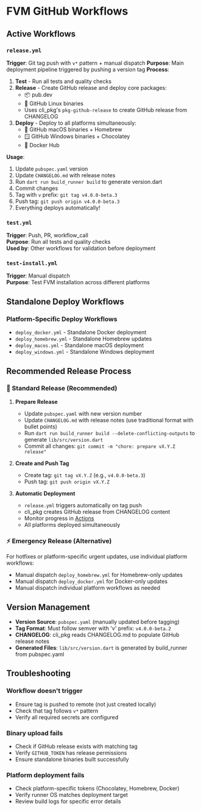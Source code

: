 # FVM GitHub Workflows

## Active Workflows

### `release.yml`
**Trigger**: Git tag push with `v*` pattern + manual dispatch
**Purpose**: Main deployment pipeline triggered by pushing a version tag
**Process**:
1. **Test** - Run all tests and quality checks
2. **Release** - Create GitHub release and deploy core packages:
   - 📦 pub.dev
   - 🐧 GitHub Linux binaries
   - Uses cli_pkg's `pkg-github-release` to create GitHub release from CHANGELOG
3. **Deploy** - Deploy to all platforms simultaneously:
   - 🍎 GitHub macOS binaries + Homebrew
   - 🪟 GitHub Windows binaries + Chocolatey
   - 🐳 Docker Hub

**Usage**:
1. Update `pubspec.yaml` version
2. Update `CHANGELOG.md` with release notes
3. Run `dart run build_runner build` to generate version.dart
4. Commit changes
5. Tag with `v` prefix: `git tag v4.0.0-beta.3`
6. Push tag: `git push origin v4.0.0-beta.3`
7. Everything deploys automatically!

### `test.yml`
**Trigger**: Push, PR, workflow_call  
**Purpose**: Run all tests and quality checks  
**Used by**: Other workflows for validation before deployment

### `test-install.yml` 
**Trigger**: Manual dispatch  
**Purpose**: Test FVM installation across different platforms

## Standalone Deploy Workflows

### Platform-Specific Deploy Workflows
- `deploy_docker.yml` - Standalone Docker deployment
- `deploy_homebrew.yml` - Standalone Homebrew updates  
- `deploy_macos.yml` - Standalone macOS deployment
- `deploy_windows.yml` - Standalone Windows deployment

## Recommended Release Process

### 🚀 Standard Release (Recommended)

1. **Prepare Release**
   - Update `pubspec.yaml` with new version number
   - Update `CHANGELOG.md` with release notes (use traditional format with bullet points)
   - Run `dart run build_runner build --delete-conflicting-outputs` to generate `lib/src/version.dart`
   - Commit all changes: `git commit -m "chore: prepare vX.Y.Z release"`

2. **Create and Push Tag**
   - Create tag: `git tag vX.Y.Z` (e.g., `v4.0.0-beta.3`)
   - Push tag: `git push origin vX.Y.Z`

3. **Automatic Deployment**
   - `release.yml` triggers automatically on tag push
   - cli_pkg creates GitHub release from CHANGELOG content
   - Monitor progress in [Actions](https://github.com/leoafarias/fvm/actions)
   - All platforms deployed simultaneously

### ⚡ Emergency Release (Alternative)

For hotfixes or platform-specific urgent updates, use individual platform workflows:

- Manual dispatch `deploy_homebrew.yml` for Homebrew-only updates
- Manual dispatch `deploy_docker.yml` for Docker-only updates
- Manual dispatch individual platform workflows as needed

## Version Management

- **Version Source**: `pubspec.yaml` (manually updated before tagging)
- **Tag Format**: Must follow semver with 'v' prefix: `v4.0.0-beta.2`
- **CHANGELOG**: cli_pkg reads CHANGELOG.md to populate GitHub release notes
- **Generated Files**: `lib/src/version.dart` is generated by build_runner from pubspec.yaml

## Troubleshooting

### Workflow doesn't trigger
- Ensure tag is pushed to remote (not just created locally)
- Check that tag follows `v*` pattern
- Verify all required secrets are configured

### Binary upload fails
- Check if GitHub release exists with matching tag
- Verify `GITHUB_TOKEN` has release permissions
- Ensure standalone binaries built successfully

### Platform deployment fails
- Check platform-specific tokens (Chocolatey, Homebrew, Docker)
- Verify runner OS matches deployment target
- Review build logs for specific error details